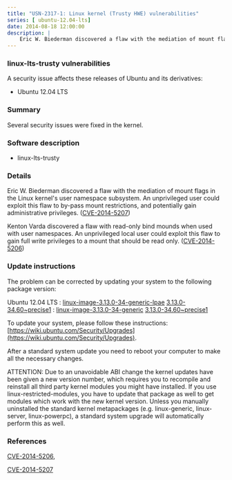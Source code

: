 ```yaml
---
title: "USN-2317-1: Linux kernel (Trusty HWE) vulnerabilities"
series: [ ubuntu-12.04-lts]
date: 2014-08-18 12:00:00
description: |
    Eric W. Biederman discovered a flaw with the mediation of mount flags in the Linux kernel&#39;s user namespace subsystem. An unprivileged user could exploit this flaw to by-pass mount restrictions, and potentially gain administrative privileges. ([CVE-2014-5207](http://people.ubuntu.com/~ubuntu-security/cve/CVE-2014-5207))
--- 
```

 
### linux-lts-trusty vulnerabilities

A security issue affects these releases of Ubuntu and its derivatives:

* Ubuntu 12.04 LTS

### Summary

Several security issues were fixed in the kernel. 

### Software description

* linux-lts-trusty 

### Details

Eric W. Biederman discovered a flaw with the mediation of mount flags in the Linux kernel&#39;s user namespace subsystem. An unprivileged user could exploit this flaw to by-pass mount restrictions, and potentially gain administrative privileges. ([CVE-2014-5207](http://people.ubuntu.com/~ubuntu-security/cve/CVE-2014-5207))

Kenton Varda discovered a flaw with read-only bind mounds when used with user namespaces. An unprivileged local user could exploit this flaw to gain full write privileges to a mount that should be read only. ([CVE-2014-5206](http://people.ubuntu.com/~ubuntu-security/cve/CVE-2014-5206)) 

### Update instructions

The problem can be corrected by updating your system to the following package version:

Ubuntu 12.04 LTS
 : [linux-image-3.13.0-34-generic-lpae](https://launchpad.net/ubuntu/+source/linux-lts-trusty) <span> [3.13.0-34.60~precise1](https://launchpad.net/ubuntu/+source/linux-lts-trusty/3.13.0-34.60~precise1) </span> 
 : [linux-image-3.13.0-34-generic](https://launchpad.net/ubuntu/+source/linux-lts-trusty) <span> [3.13.0-34.60~precise1](https://launchpad.net/ubuntu/+source/linux-lts-trusty/3.13.0-34.60~precise1) </span> 

To update your system, please follow these instructions: [https://wiki.ubuntu.com/Security/Upgrades](https://wiki.ubuntu.com/Security/Upgrades).

After a standard system update you need to reboot your computer to make all the necessary changes.

ATTENTION: Due to an unavoidable ABI change the kernel updates have been given a new version number, which requires you to recompile and reinstall all third party kernel modules you might have installed. If you use linux-restricted-modules, you have to update that package as well to get modules which work with the new kernel version. Unless you manually uninstalled the standard kernel metapackages (e.g. linux-generic, linux-server, linux-powerpc), a standard system upgrade will automatically perform this as well. 

### References

 [CVE-2014-5206](http://people.ubuntu.com/~ubuntu-security/cve/CVE-2014-5206), 

 [CVE-2014-5207](http://people.ubuntu.com/~ubuntu-security/cve/CVE-2014-5207)
 
